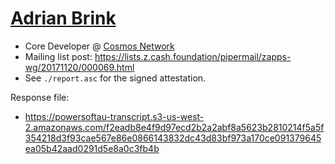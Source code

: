 # [Adrian Brink](https://adrianbrink.com/)

* Core Developer @ [Cosmos Network](https://cosmos.network/)
* Mailing list post: <https://lists.z.cash.foundation/pipermail/zapps-wg/20171120/000069.html>
* See `./report.asc` for the signed attestation.

Response file:

* https://powersoftau-transcript.s3-us-west-2.amazonaws.com/f2eadb8e4f9d97ecd2b2a2abf8a5623b2810214f5a5f354218d3f93cae567e86e0866143832dc43d83bf973a170ce091379645ea05b42aad0291d5e8a0c3fb4b

